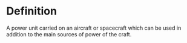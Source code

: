 # Definition

A power unit carried on an aircraft or spacecraft which can be used in
addition to the main sources of power of the craft.
